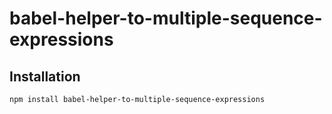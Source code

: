 # babel-helper-to-multiple-sequence-expressions

## Installation

```sh
npm install babel-helper-to-multiple-sequence-expressions
```
